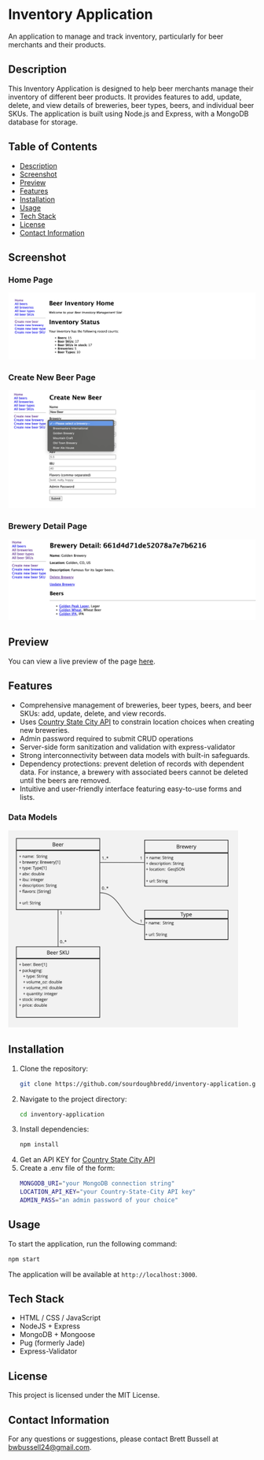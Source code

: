 # Inventory Application

An application to manage and track inventory, particularly for beer merchants and their products.

## Description

This Inventory Application is designed to help beer merchants manage their inventory of different beer products. It provides features to add, update, delete, and view details of breweries, beer types, beers, and individual beer SKUs. The application is built using Node.js and Express, with a MongoDB database for storage.

## Table of Contents

- [Description](#description)
- [Screenshot](#screenshot)
- [Preview](#preview)
- [Features](#features)
- [Installation](#installation)
- [Usage](#usage)
- [Tech Stack](#tech-stack)
- [License](#license)
- [Contact Information](#contact-information)

## Screenshot

### Home Page

<img src="./screenshots/home.png" alt="Screenshot of the Inventory Application home page" style="max-height: 400px;">

### Create New Beer Page

<img src="./screenshots/new-beer.png" alt="Screenshot of the Inventory Application new beer page" style="max-height: 400px;">

### Brewery Detail Page

<img src="./screenshots/brewery-detail.png" alt="Screenshot of the Inventory Application brewery detail page" style="max-height: 400px;">

## Preview

You can view a live preview of the page [here](https://inventory-application-bb.fly.dev).

## Features

- Comprehensive management of breweries, beer types, beers, and beer SKUs: add, update, delete, and view records.
- Uses [Country State City API](https://countrystatecity.in) to constrain location choices when creating new breweries.
- Admin password required to submit CRUD operations
- Server-side form sanitization and validation with express-validator
- Strong interconnectivity between data models with built-in safeguards.
- Dependency protections: prevent deletion of records with dependent data. For instance, a brewery with associated beers cannot be deleted until the beers are removed.
- Intuitive and user-friendly interface featuring easy-to-use forms and lists.

### Data Models

<img src="./screenshots/data-model-uml.jpg" alt="Screenshot of a UML diagram of data models" style="max-height: 400px;">

## Installation

1. Clone the repository:
   ```sh
   git clone https://github.com/sourdoughbredd/inventory-application.git
   ```
2. Navigate to the project directory:
   ```sh
   cd inventory-application
   ```
3. Install dependencies:
   ```sh
   npm install
   ```
4. Get an API KEY for [Country State City API](https://countrystatecity.in)
5. Create a .env file of the form:
   ```sh
   MONGODB_URI="your MongoDB connection string"
   LOCATION_API_KEY="your Country-State-City API key"
   ADMIN_PASS="an admin password of your choice"
   ```

## Usage

To start the application, run the following command:

```sh
npm start
```

The application will be available at `http://localhost:3000`.

## Tech Stack

- HTML / CSS / JavaScript
- NodeJS + Express
- MongoDB + Mongoose
- Pug (formerly Jade)
- Express-Validator

## License

This project is licensed under the MIT License.

## Contact Information

For any questions or suggestions, please contact Brett Bussell at [bwbussell24@gmail.com](mailto:bwbussell24@gmail.com).
